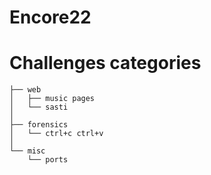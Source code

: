 # Encore22

Challenges categories
=====================
```
├── web
│   ├── music pages
│   └── sasti
│
├── forensics
│   └── ctrl+c ctrl+v
│
└── misc
    └── ports
```
